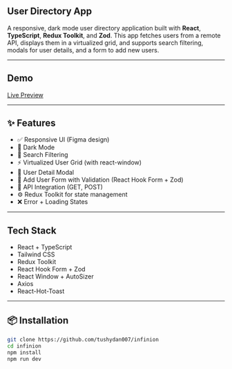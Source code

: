 ## User Directory App

A responsive, dark mode user directory application built with **React**, **TypeScript**, **Redux Toolkit**, and **Zod**. This app fetches users from a remote API, displays them in a virtualized grid, and supports search filtering, modals for user details, and a form to add new users.

---

## Demo

[Live Preview](https://infinion-orpin.vercel.app)



---

## ✨ Features

- ✅ Responsive UI (Figma design)
- 🌙 Dark Mode
- 🔎 Search Filtering
- ⚡ Virtualized User Grid (with react-window)
- 👤 User Detail Modal
- 🧾 Add User Form with Validation (React Hook Form + Zod)
- 🔁 API Integration (GET, POST)
- ⚙️ Redux Toolkit for state management
- ❌ Error + Loading States

---

##  Tech Stack

- React + TypeScript
- Tailwind CSS
- Redux Toolkit
- React Hook Form + Zod
- React Window + AutoSizer
- Axios
- React-Hot-Toast

---

## 📦 Installation

```bash
git clone https://github.com/tushydan007/infinion
cd infinion
npm install
npm run dev
